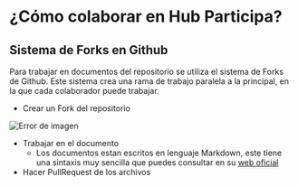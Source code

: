 # ¿Cómo colaborar en Hub Participa?

## Sistema de Forks en Github
Para trabajar en documentos del repositorio se utiliza el sistema de Forks de Github. 
Este sistema crea una rama de trabajo paralela a la principal, en la que cada colaborador puede trabajar.
- Crear un Fork del repositorio
 
![Error de imagen](https://www.howtogeek.com/wp-content/uploads/csit/2021/11/8f84e8a9.png?trim=1,1&bg-color=000&pad=1,1)

- Trabajar en el documento
  - Los documentos estan escritos en lenguaje Markdown, este tiene una sintaxis muy sencilla que puedes consultar en su [web oficial](https://markdown.es/sintaxis-markdown/)
- Hacer PullRequest de los archivos
